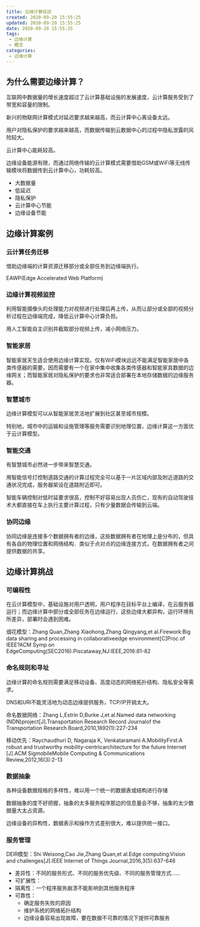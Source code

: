 ```yaml
---
title: 边缘计算综述
created: 2020-09-20 15:55:25
updated: 2020-09-20 15:55:25
date: 2020-09-20 15:55:25
tags: 
 - 边缘计算
 - 概念
categories: 
 - 边缘计算
---
```


## 为什么需要边缘计算？

互联网中数据量的增长速度超过了云计算基础设施的发展速度，云计算服务受到了带宽和容量的限制。

新兴的物联网计算模式对延迟要求越来越高，而云计算中心离设备太远。

用户对隐私保护的要求越来越高，而数据传输到云数据中心的过程中隐私泄露的风险较大。

云计算中心能耗较高。

边缘设备能源有限，而通过网络传输的云计算模式需要借助GSM或WiFi等无线传输模块将数据传到云计算中心，功耗较高。

* 大数据量
* 低延迟
* 隐私保护
* 云计算中心节能
* 边缘设备节能

## 边缘计算案例

### 云计算任务迁移

借助边缘端的计算资源迁移部分或全部任务到边缘端执行。

EAWP(Edge Accelerated Web Platform)

### 边缘计算视频监控

利用智能摄像头的处理能力对视频进行处理后再上传，从而让部分或全部的视频分析过程在边缘端完成，降低云计算中心计算负担。

用人工智能自主识别并截取部分视频上传，减小网络压力。

### 智能家居

智能家居天生适合使用边缘计算实现。仅有WiFi模块远远不能满足智能家居中各类传感器的需要，因而需要有一个在家中集中收集各类传感器和智能家具数据的边缘网关；而智能家居对隐私保护的要求也非常适合部署在本地存储数据的边缘服务器。

### 智慧城市

边缘计算模型可以从智能家居灵活地扩展到社区甚至城市规模。

特别地，城市中的运输和设施管理等服务需要识别地理位置，边缘计算这一方面优于云计算模型。

### 智能交通

有智慧城市必然进一步带来智慧交通。

用智能信号灯控制道路交通的计算过程完全可以基于一片区域内部及附近道路的交通状况完成，服务器架设在道路附近即可。

智能车辆控制对低时延要求很高，控制不好容易出现人员伤亡，现有的自动驾驶技术大都直接在车上执行主要计算过程，只有少量数据会传输到云端。

### 协同边缘

协同边缘是连接多个数据拥有者的边缘，这些数据拥有者在地理上是分布的，但具有各自的物理位置和网络结构．类似于点对点的边缘连接方式，在数据拥有者之间提供数据的共享。

## 边缘计算挑战

### 可编程性

在云计算模型中，基础设施对用户透明，用户程序在目标平台上编译，在云服务器运行；而边缘计算中部分或全部任务在边缘运行，这些边缘大都异构，运行环境有所差异，部署时会遇到困难。

烟花模型：Zhang Quan,Zhang Xiaohong,Zhang Qingyang,et al.Firework:Big data sharing and processing in collaborativeedge environment[C]Proc of IEEE?ACM Symp on EdgeComputing(SEC2016).Piscataway,NJ:IEEE,2016:81-82

### 命名规则和寻址
边缘计算的命名规则需要满足移动设备、高度动态的网络拓扑结构、隐私安全等需求。

DNS和URI不能灵活地为动态边缘提供服务，TCP/IP开销太大。

命名数据网络：Zhang L,Estrin D,Burke J,et al.Named data networking (NDN)project[J].Transportation Research Record Journalof the Transportation Research Board,2010,1892(1):227-234

移动优先：Raychaudhuri  D, Nagaraja  K, Venkataramani  A.MobilityFirst:A robust and trustworthy mobility-centricarchitecture for the future Internet [J].ACM SigmobileMobile Computing & Communications Review,2012,16(3):2-13

### 数据抽象

各种设备数据规格的多样性，难以用一个统一的数据表或结构进行存储

数据抽象的度不好把握，抽象的太多服务程序那边的信息量会不够，抽象的太少数据量大太占资源。

边缘设备的异构性，数据表示和操作方式差别很大，难以提供统一接口。

### 服务管理

DEIR模型：Shi Weisong,Cao Jie,Zhang Quan,et al.Edge computing:Vision and challenges[J].IEEE Internet of Things Journal,2016,3(5):637-646

* 差异性：不同的服务形式、不同的服务优先级、不同的服务管理方式......
* 可扩展性：
* 隔离性：一个程序服务崩溃不能影响到其他服务程序
* 可靠性：
  * 确定服务失败的原因
  * 维护系统的网络拓扑结构
  * 边缘设备容易出现故障，要在数据不可靠的情况下提供可靠服务